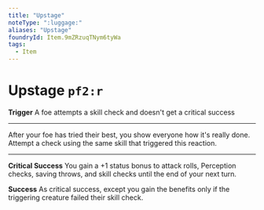 ```yaml
---
title: "Upstage"
noteType: ":luggage:"
aliases: "Upstage"
foundryId: Item.9mZRzuqTNym6tyWa
tags:
  - Item
---
```


# Upstage `pf2:r`

**Trigger** A foe attempts a skill check and doesn't get a critical success

* * *

After your foe has tried their best, you show everyone how it's really done. Attempt a check using the same skill that triggered this reaction.

* * *

**Critical Success** You gain a +1 status bonus to attack rolls, Perception checks, saving throws, and skill checks until the end of your next turn.

**Success** As critical success, except you gain the benefits only if the triggering creature failed their skill check.
